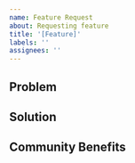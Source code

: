 ```yaml
---
name: Feature Request
about: Requesting feature
title: '[Feature]'
labels: ''
assignees: ''
---
```


## Problem

<!--- Please clearly describe the situation that inspired you to ask for the feature. -->

## Solution

<!--- How would you like the solution to be? Give a clear description of what you think would be helpful. -->

## Community Benefits

<!--- Please briefly describe how you think this will help the community -->
